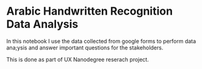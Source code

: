 # Arabic Handwritten Recognition Data Analysis

In this notebook I use the data collected from google forms to perform data ana;ysis and answer important questions for the stakeholders.

This is done as part of UX Nanodegree reserach project.

